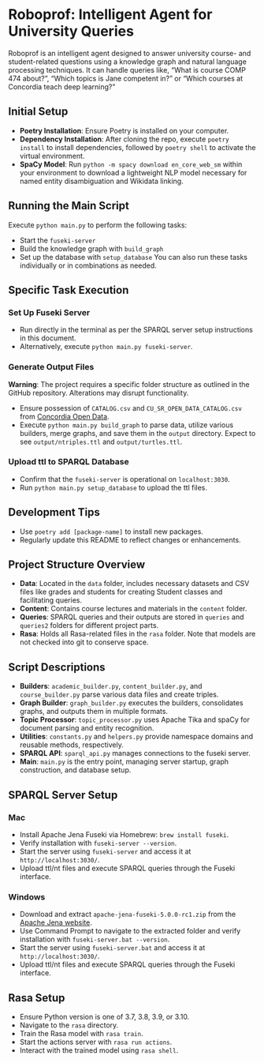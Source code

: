 # Roboprof: Intelligent Agent for University Queries

Roboprof is an intelligent agent designed to answer university course- and student-related questions using a knowledge graph and natural language processing techniques. It can handle queries like, “What is course COMP 474 about?”, “Which topics is Jane competent in?” or “Which courses at Concordia teach deep learning?”

## Initial Setup
- **Poetry Installation**: Ensure Poetry is installed on your computer.
- **Dependency Installation**: After cloning the repo, execute `poetry install` to install dependencies, followed by `poetry shell` to activate the virtual environment.
- **SpaCy Model**: Run `python -m spacy download en_core_web_sm` within your environment to download a lightweight NLP model necessary for named entity disambiguation and Wikidata linking.

## Running the Main Script
Execute `python main.py` to perform the following tasks:
- Start the `fuseki-server`
- Build the knowledge graph with `build_graph`
- Set up the database with `setup_database`
You can also run these tasks individually or in combinations as needed.

## Specific Task Execution
### Set Up Fuseki Server
- Run directly in the terminal as per the SPARQL server setup instructions in this document.
- Alternatively, execute `python main.py fuseki-server`.

### Generate Output Files
**Warning**: The project requires a specific folder structure as outlined in the GitHub repository. Alterations may disrupt functionality.
- Ensure possession of `CATALOG.csv` and `CU_SR_OPEN_DATA_CATALOG.csv` from [Concordia Open Data](https://opendata.concordia.ca/datasets/).
- Execute `python main.py build_graph` to parse data, utilize various builders, merge graphs, and save them in the `output` directory. Expect to see `output/ntriples.ttl` and `output/turtles.ttl`.

### Upload ttl to SPARQL Database
- Confirm that the `fuseki-server` is operational on `localhost:3030`.
- Run `python main.py setup_database` to upload the ttl files.

## Development Tips
- Use `poetry add [package-name]` to install new packages.
- Regularly update this README to reflect changes or enhancements.

## Project Structure Overview
- **Data**: Located in the `data` folder, includes necessary datasets and CSV files like grades and students for creating Student classes and facilitating queries.
- **Content**: Contains course lectures and materials in the `content` folder.
- **Queries**: SPARQL queries and their outputs are stored in `queries` and `queries2` folders for different project parts.
- **Rasa**: Holds all Rasa-related files in the `rasa` folder. Note that models are not checked into git to conserve space.

## Script Descriptions
- **Builders**: `academic_builder.py`, `content_builder.py`, and `course_builder.py` parse various data files and create triples.
- **Graph Builder**: `graph_builder.py` executes the builders, consolidates graphs, and outputs them in multiple formats.
- **Topic Processor**: `topic_processor.py` uses Apache Tika and spaCy for document parsing and entity recognition.
- **Utilities**: `constants.py` and `helpers.py` provide namespace domains and reusable methods, respectively.
- **SPARQL API**: `sparql_api.py` manages connections to the fuseki server.
- **Main**: `main.py` is the entry point, managing server startup, graph construction, and database setup.

## SPARQL Server Setup
### Mac
- Install Apache Jena Fuseki via Homebrew: `brew install fuseki`.
- Verify installation with `fuseki-server --version`.
- Start the server using `fuseki-server` and access it at `http://localhost:3030/`.
- Upload ttl/nt files and execute SPARQL queries through the Fuseki interface.

### Windows
- Download and extract `apache-jena-fuseki-5.0.0-rc1.zip` from the [Apache Jena website](https://jena.apache.org/download/).
- Use Command Prompt to navigate to the extracted folder and verify installation with `fuseki-server.bat --version`.
- Start the server using `fuseki-server.bat` and access it at `http://localhost:3030/`.
- Upload ttl/nt files and execute SPARQL queries through the Fuseki interface.

## Rasa Setup
- Ensure Python version is one of 3.7, 3.8, 3.9, or 3.10.
- Navigate to the `rasa` directory.
- Train the Rasa model with `rasa train`.
- Start the actions server with `rasa run actions`.
- Interact with the trained model using `rasa shell`.